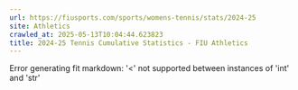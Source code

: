 ```yaml
---
url: https://fiusports.com/sports/womens-tennis/stats/2024-25
site: Athletics
crawled_at: 2025-05-13T10:04:44.623823
title: 2024-25 Tennis Cumulative Statistics - FIU Athletics
---
```


Error generating fit markdown: '<' not supported between instances of 'int' and 'str'